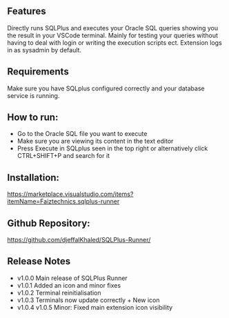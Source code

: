## Features
Directly runs SQLPlus and executes your Oracle SQL queries showing you the result in your VSCode terminal. 
Mainly for testing your queries without having to deal with login or writing the execution scripts ect. Extension logs in as sysadmin by default.

## Requirements
Make sure you have SQLplus configured correctly and your database service is running.

## How to run:
- Go to the Oracle SQL file you want to execute
- Make sure you are viewing its content in the text editor
- Press Execute in SQLplus seen in the top right or alternatively click CTRL+SHIFT+P and search for it

## Installation:
<a href = "https://marketplace.visualstudio.com/items?itemName=Faiztechnics.sqlplus-runner">https://marketplace.visualstudio.com/items?itemName=Faiztechnics.sqlplus-runner</a>

## Github Repository:
<a href = "https://github.com/djeffalKhaled/SQLPlus-Runner/">https://github.com/djeffalKhaled/SQLPlus-Runner/</a>

## Release Notes
- v1.0.0 Main release of SQLPlus Runner
- v1.0.1 Added an icon and minor fixes
- v1.0.2 Terminal reinitialisation
- v1.0.3 Terminals now update correctly + New icon
- v1.0.4 v1.0.5 Minor: Fixed main extension icon visibility

